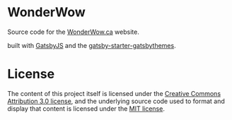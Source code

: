 # WonderWow

Source code for the [WonderWow.ca](https://wonderwow.ca) website.

built with [GatsbyJS](https://github.com/gatsbyjs/gatsby) and the [gatsby-starter-gatsbythemes](https://github.com/saschajullmann/gatsby-starter-gatsbythemes).

# License

The content of this project itself is licensed under the [Creative Commons Attribution 3.0 license](http://creativecommons.org/licenses/by/3.0/us/deed.en_US), and the underlying source code used to format and display that content is licensed under the [MIT license](http://opensource.org/licenses/mit-license.php).
